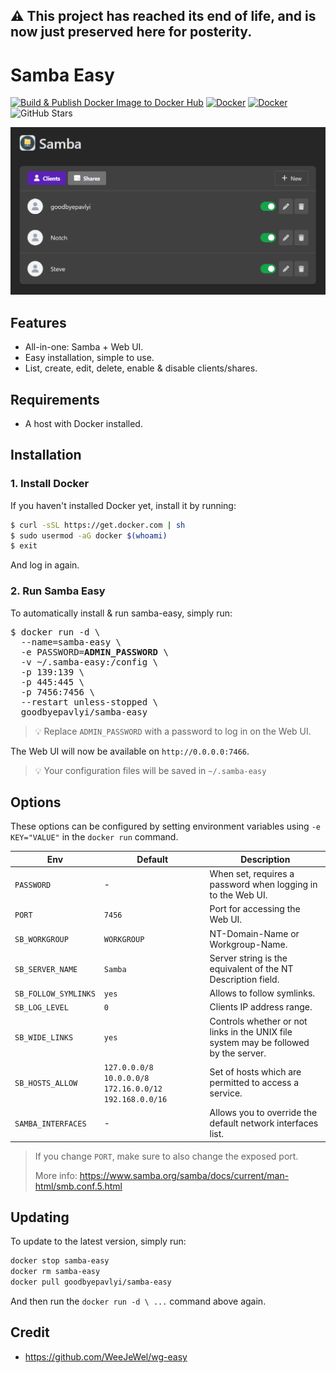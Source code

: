 ## ⚠ This project has reached its end of life, and is now just preserved here for posterity.

# Samba Easy

[![Build & Publish Docker Image to Docker Hub](https://github.com/goodbyepavlyi/samba-easy/actions/workflows/docker-image.yml/badge.svg?branch=production)](https://github.com/goodbyepavlyi/samba-easy/actions/workflows/docker-image.yml)
[![Docker](https://img.shields.io/docker/v/goodbyepavlyi/samba-easy/latest)](https://hub.docker.com/r/goodbyepavlyi/samba-easy)
[![Docker](https://img.shields.io/docker/pulls/goodbyepavlyi/samba-easy.svg)](https://hub.docker.com/r/goodbyepavlyi/samba-easy)
![GitHub Stars](https://img.shields.io/github/stars/goodbyepavlyi/samba-easy)

<p align="center">
  <img src="./assets/ui.png" width="802" />
</p>

## Features

* All-in-one: Samba + Web UI.
* Easy installation, simple to use.
* List, create, edit, delete, enable & disable clients/shares.

## Requirements

* A host with Docker installed.

## Installation

### 1. Install Docker

If you haven't installed Docker yet, install it by running:

```bash
$ curl -sSL https://get.docker.com | sh
$ sudo usermod -aG docker $(whoami)
$ exit
```

And log in again.

### 2. Run Samba Easy

To automatically install & run samba-easy, simply run:

<pre>
$ docker run -d \
  --name=samba-easy \
  -e PASSWORD=<b>ADMIN_PASSWORD</b> \
  -v ~/.samba-easy:/config \
  -p 139:139 \
  -p 445:445 \
  -p 7456:7456 \
  --restart unless-stopped \
  goodbyepavlyi/samba-easy
</pre>

> 💡 Replace `ADMIN_PASSWORD` with a password to log in on the Web UI.

The Web UI will now be available on `http://0.0.0.0:7466`.

> 💡 Your configuration files will be saved in `~/.samba-easy`

## Options

These options can be configured by setting environment variables using `-e KEY="VALUE"` in the `docker run` command.

| Env | Default | Description |
| - | - | - |
| `PASSWORD` | - | When set, requires a password when logging in to the Web UI. |
| `PORT` | `7456` | Port for accessing the Web UI. |
| `SB_WORKGROUP` | `WORKGROUP` | NT-Domain-Name or Workgroup-Name. |
| `SB_SERVER_NAME` | `Samba` | Server string is the equivalent of the NT Description field. |
| `SB_FOLLOW_SYMLINKS` | `yes` | Allows to follow symlinks. |
| `SB_LOG_LEVEL` | `0` | Clients IP address range. |
| `SB_WIDE_LINKS` | `yes` | Controls whether or not links in the UNIX file system may be followed by the server. |
| `SB_HOSTS_ALLOW` | `127.0.0.0/8 10.0.0.0/8 172.16.0.0/12 192.168.0.0/16` | Set of hosts which are permitted to access a service. |
| `SAMBA_INTERFACES` | - | Allows you to override the default network interfaces list. |

> If you change `PORT`, make sure to also change the exposed port.
>
> More info: https://www.samba.org/samba/docs/current/man-html/smb.conf.5.html

## Updating
 
To update to the latest version, simply run:

```bash
docker stop samba-easy
docker rm samba-easy
docker pull goodbyepavlyi/samba-easy
```

And then run the `docker run -d \ ...` command above again.

## Credit
* https://github.com/WeeJeWel/wg-easy
